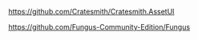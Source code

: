 https://github.com/Cratesmith/Cratesmith.AssetUI

https://github.com/Fungus-Community-Edition/Fungus
